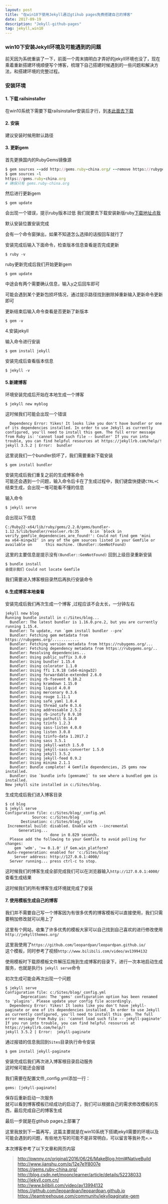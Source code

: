 ```yaml
---
layout: post
title: "在win10下使用Jekyll通过gtihub pages免费搭建自己的博客"
date: 2017-09-19
description: "Jekyll-github-pages"
tag: jekyll,win10
---  
```



### win10下安装Jekyll环境及可能遇到的问题

  前天因为系统重装了一下，前面一个周末搞明白才弄好的jekyll环境也没了，现在乘着重新搭建环境顺便写个博客，梳理下自己搭建时候遇到的一些问题和解决方法，和搭建环境的完整过程。  

### 安装环境  

#### 1. 下载 railsinstaller  

  在win10系统下需要下载railsinstaller安装后才行，到[本此面去下载](http://railsinstaller.org/en)  

#### 2. 安装  

  建议安装时候用默认路径  

#### 3. 更新gem  

  首先更换国内的RubyGems镜像源  
```ruby
$ gem sources --add http://gems.ruby-china.org/ --remove https://rubygems.org/
$ gem sources -l
https://gems.ruby-china.org
# 确保只有 gems.ruby-china.org
```  
然后进行更新gem
```
$ gem update
```  
会出现一个错误，提示ruby版本过低
我们就要去下载安装新版ruby[下载地址点我](https://rubyinstaller.org/downloads/)  

默认安装位置安装完成  

会有一个命令窗弹出，如果不知道怎么选择的话按回车就行了  

安装完成后输入下面命令，检查版本信息查看是否完成更新
```
$ ruby -v
```  

ruby更新完成后我们开始更新gem  
```
$ gem update
```    

中途会有两个需要确认信息，输入y之后回车即可  

可能会遇到某个更新包损坏情况，通过提示路径找到删除掉重新输入更新命令更新即可

更新结束后输入命令查看是否更新了新版本
```
$ gem -v
```   

4.安装jekyll  

输入命令进行安装  
```
$ gem install jekyll
```   

安装完成后查看版本信息  
```
$ jekyll -v
```   

#### 5.新建博客  
环境安装完成后开始在本地生成一个博客  

```
$ jekyll new myblog 
```  
这时候我们可能会出现一个错误  

```
  Dependency Error: Yikes! It looks like you don't have bundler or one of its dependencies installed. In order to use Jekyll as currently configured, you'll need to install this gem. The full error message from Ruby is: 'cannot load such file -- bundler' If you run into trouble, you can find helpful resources at https://jekyllrb.com/help/!
jekyll 3.5.2 | Error:  bundler
```   
这里说我们一个bundler损坏了，我们需要重新下载安装  
```
$ gem install bundler
```    

安装完成后我们重复之前的生成博客命令  
可能还会遇到一个问题，输入命令后卡在了生成过程中，我们键盘快捷键`CTRL+C`结束生成，会出现一堆可能看不懂的信息  

输入命令  
```
$ jekyll serve
```   
会出现以下信息  
```
C:/Ruby22-x64/lib/ruby/gems/2.2.0/gems/bundler-1.12.5/lib/bundler/resolver.rb:35     6:in `block in verify_gemfile_dependencies_are_found!': Could not find gem 'mini     ma x64-mingw32' in any of the gem sources listed in your Gemfile or available on      this machine. (Bundler::GemNotFound)
```    
这里的主要信息是提示没有`(Bundler::GemNotFound)`
回到上级目录重新安装  
```
$ bundle install
会提示我们 Could not locate Gemfile
```    
我们需要进入博客根目录然后再执行安装命令

#### 6.生成博客本地查看

安装完成后我们再次生成一个博客 ,过程应该不会太长，一分钟左右 
```
jekyll new blog
Running bundle install in c:/Sites/blog...
  Bundler: The latest bundler is 1.16.0.pre.2, but you are currently running 1.15.4.
  Bundler: To update, run `gem install bundler --pre`
  Bundler: Fetching gem metadata from https://rubygems.org/............
  Bundler: Fetching version metadata from https://rubygems.org/...
  Bundler: Fetching dependency metadata from https://rubygems.org/..
  Bundler: Resolving dependencies...
  Bundler: Using public_suffix 3.0.0
  Bundler: Using bundler 1.15.4
  Bundler: Using colorator 1.1.0
  Bundler: Using ffi 1.9.18 (x64-mingw32)
  Bundler: Using forwardable-extended 2.6.0
  Bundler: Using rb-fsevent 0.10.2
  Bundler: Using kramdown 1.15.0
  Bundler: Using liquid 4.0.0
  Bundler: Using mercenary 0.3.6
  Bundler: Using rouge 1.11.1
  Bundler: Using safe_yaml 1.0.4
  Bundler: Using thread_safe 0.3.6
  Bundler: Using addressable 2.5.2
  Bundler: Using rb-inotify 0.9.10
  Bundler: Using pathutil 0.14.0
  Bundler: Using tzinfo 1.2.3
  Bundler: Using sass-listen 4.0.0
  Bundler: Using listen 3.0.8
  Bundler: Using tzinfo-data 1.2017.2
  Bundler: Using sass 3.5.1
  Bundler: Using jekyll-watch 1.5.0
  Bundler: Using jekyll-sass-converter 1.5.0
  Bundler: Using jekyll 3.5.2
  Bundler: Using jekyll-feed 0.9.2
  Bundler: Using minima 2.1.1
  Bundler: Bundle complete! 4 Gemfile dependencies, 25 gems now installed.
  Bundler: Use `bundle info [gemname]` to see where a bundled gem is installed.
New jekyll site installed in c:/Sites/blog.
```  
生成完成后我们进入博客目录  
```
$ cd blog
$ jekyll serve
Configuration file: c:/Sites/blog/_config.yml
            Source: c:/Sites/blog
       Destination: c:/Sites/blog/_site
 Incremental build: disabled. Enable with --incremental
      Generating...
                    done in 0.829 seconds.
  Please add the following to your Gemfile to avoid polling for changes:
    gem 'wdm', '>= 0.1.0' if Gem.win_platform?
 Auto-regeneration: enabled for 'c:/Sites/blog'
    Server address: http://127.0.0.1:4000/
  Server running... press ctrl-c to stop.
```    

这时候我们的博客生成全部完成我们可以在浏览器输入`http://127.0.0.1:4000/` 查看生成结果   

这时候我们的所有博客生成环境就完成了安装 


#### 7. 使用模板生成自己的博客
我们并不需要自己写一个博客因为有很多优秀的博客模板可以直接使用，我们只需要稍加修改就可以用上了  

这里有个网站，收集了许多优秀的模板大家可以自己找到自己喜欢的进行修改使用 `http://jekyllthemes.org/`

这里我使用了`https://github.com/leopardpan/leopardpan.github.io/`  
这个模板，同时参考了视频`http://www.bilibili.com/video/av13994132`  

使用模板时下载原模板文件解压后拖到生成博客的目录下，进行一次本地启动生成服务，也就是执行`$ jekyll serve`命令  

初次生成可能会再次出现一个问题  
```
$ jekyll serve
Configuration file: c:/Sites/blog/_config.yml
       Deprecation: The 'gems' configuration option has been renamed to 'plugins'. Please update your config file accordingly.
  Dependency Error: Yikes! It looks like you don't have jekyll-paginate or one of its dependencies installed. In order to use Jekyll as currently configured, you'll need to install this gem. The full error message from Ruby is: 'cannot load such file -- jekyll-paginate' If you run into trouble, you can find helpful resources at https://jekyllrb.com/help/!
jekyll 3.5.2 | Error:  jekyll-paginate
```   

通过报错的信息我回到`Sites`目录执行命令安装  
```
$ gem install jekyll-paginate
```  
 
安装完成后我们再次进入博客根目录启动服务   
这时候可能还会报错   

我们需要在配置文件_config.yml添加一行： 
```
gems: [jekyll-paginate]
```   
保存后重新启动一次服务  
就可以看到博客模板已经成功的启动了，我们可以根据自己的需求修改模板的东西，最后完成自己的博客生成   

最后一步就是在gtihub pages上部署了  

这里我放到下一篇再写，这篇主要就是在win10系统下搭建jekyll需要的环境以及可能会遇到的问题，有些地方写的可能不是非常明白，可以留言等我补充=.=


本次博客参考了以下文章和网页内容  
>http://pwnny.cn/original/2016/06/26/MakeBlog.html#NativeBuild  
>http://www.jianshu.com/p/12e7e1f8007e  
>https://gems.ruby-china.org/  
>http://blog.csdn.net/moonclearner/article/details/52238033  
>http://jekyll.com.cn/  
>http://www.bilibili.com/video/av13994132  
>https://github.com/leopardpan/leopardpan.github.io  
>https://teamtreehouse.com/community/jekyllpaginate-gem

